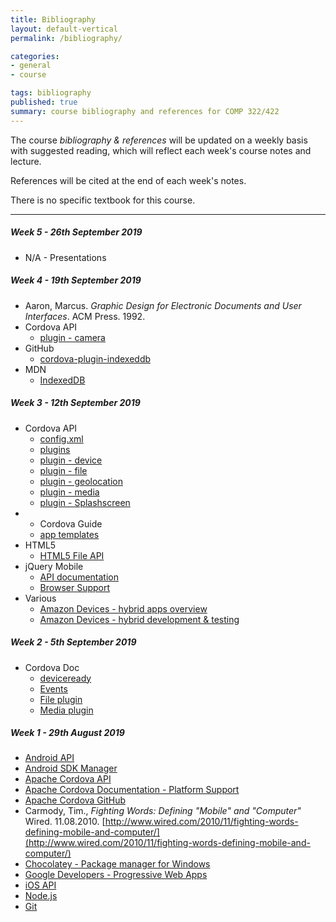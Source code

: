 ```yaml
---
title: Bibliography
layout: default-vertical
permalink: /bibliography/

categories:
- general
- course

tags: bibliography
published: true
summary: course bibliography and references for COMP 322/422
---
```


The course *bibliography & references* will be updated on a weekly basis with suggested reading, which will reflect each week's course notes and lecture.

References will be cited at the end of each week's notes.

There is no specific textbook for this course.

***

<!--
##### Week 15 - 6th December 2018

* N/A

##### Week 14 - 27th November 2018

* Cordova API docs
	* [config.xml](https://cordova.apache.org/docs/en/latest/config_ref/index.html)
	* [Globalization](https://cordova.apache.org/docs/en/latest/reference/cordova-plugin-globalization/index.html)
	* [Hooks](https://cordova.apache.org/docs/en/latest/guide/appdev/hooks/index.html)
	* [Merges](https://cordova.apache.org/docs/en/latest/reference/cordova-cli/index.html#merges)
	* [Network Information](https://cordova.apache.org/docs/en/latest/reference/cordova-plugin-network-information/index.html)
	* [Whitelisting](https://cordova.apache.org/docs/en/latest/guide/appdev/whitelist/index.html)
* OnsenUI
	* [JavaScript Reference](https://onsen.io/v2/docs/js.html)
* React & React Native
	* [React DevTools](https://github.com/facebook/react-devtools/tree/master/packages/react-devtools)
	* [React Navigation](https://reactnavigation.org/)
	* [React Native Navigation](https://wix.github.io/react-native-navigation/#/)
	* [React Native Navigation - GitHub](https://github.com/wix/react-native-navigation)

##### Week 13 - 20th November 2018

* Cordova
	* [Cordova plugin - Firebase Auth](https://www.npmjs.com/package/cordova-plugin-firebase-authentication)
	* [Cordova, OAuth, & Firebase](https://firebase.google.com/docs/auth/web/cordova)
* React & React Native
	* [React Native Firebase](https://rnfirebase.io/)
	* [React Navigation](https://reactnavigation.org/)
* Various
	* [Firebase - database rules](https://firebase.google.com/docs/database/security/quickstart)
	* [MDN - Fetch API](https://developer.mozilla.org/en-US/docs/Web/API/Fetch_API)
	* [NPM - Firebase](https://www.npmjs.com/package/firebase)
	* [XMLHttpRequest](https://developer.mozilla.org/en-US/docs/Web/API/XMLHttpRequest)

##### Week 12 - 15th November 2018

* Various
	* [Axios JS library](https://www.npmjs.com/package/axios)
	* [Firebase](https://firebase.google.com/)
	* [Firebase Docs - DataSnapshot](https://firebase.google.com/docs/reference/js/firebase.database.DataSnapshot)
	* [Firebase docs - `on()` events](https://firebase.google.com/docs/reference/js/firebase.database.Reference#on)
	* [Google's Cloud Platform](https://cloud.google.com/shell/docs/features#code_editor)
	* [Yarn - Firebase](https://yarnpkg.com/en/package/firebase)

##### Week 11 - 8th November 2018

* [React Navigation](https://www.npmjs.com/package/react-navigation)
* [React Native - Layout Props](https://facebook.github.io/react-native/docs/layout-props.html)
* [React Native - StatusBar](https://facebook.github.io/react-native/docs/statusbar.html)

##### Week 10 - 1st November 2018

* [React JS - Component Lifecycle](https://reactjs.org/docs/state-and-lifecycle.html)
* [React JS - `componentDidUpdate`](https://reactjs.org/docs/react-component.html#componentdidupdate)
* [React JS - `shouldComponentUpdate`](https://reactjs.org/docs/react-component.html#shouldcomponentupdate)

##### Week 9 - 25th October 2018

* Cordova API docs
	* [config.xml](https://cordova.apache.org/docs/en/latest/config_ref/index.html)
	* [Globalization](https://cordova.apache.org/docs/en/latest/reference/cordova-plugin-globalization/index.html)
	* [Hooks](https://cordova.apache.org/docs/en/latest/guide/appdev/hooks/index.html)
	* [Merges](https://cordova.apache.org/docs/en/latest/reference/cordova-cli/index.html#merges)
	* [Network Information](https://cordova.apache.org/docs/en/latest/reference/cordova-plugin-network-information/index.html)

* React Native
	* [MDN - super](https://developer.mozilla.org/en-US/docs/Web/JavaScript/Reference/Operators/super)
	* [React Native - Layout Props](https://facebook.github.io/react-native/docs/layout-props.html)

##### Week 8 - 18th October 2018

* Cordova
	* [OnsenUI - JavaScript Reference](https://onsen.io/v2/docs/js.html)
	* [Whitelist plugin](https://github.com/apache/cordova-plugin-whitelist)

* React Native
	* [React](https://reactjs.org/)
	* [React Native](https://facebook.github.io/react-native/)
	* [React DevTools](https://github.com/facebook/react-devtools/tree/master/packages/react-devtools)

##### Week 7 - 11th October 2018

* Cordova API
	* [Plugin Development Guide](http://cordova.apache.org/docs/en/latest/guide/hybrid/plugins/index.html)
	* [Plugin.xml](http://cordova.apache.org/docs/en/latest/plugin_ref/spec.html)
* [Cordova Plugins](http://cordova.apache.org/plugins/)
	* [Statusbar plugin](https://cordova.apache.org/docs/en/latest/reference/cordova-plugin-statusbar/index.html)
* Google Dev
  * [Async functions](https://developers.google.com/web/fundamentals/primers/async-functions)
* MDN
  * [Async function](https://developer.mozilla.org/en-US/docs/Web/JavaScript/Reference/Statements/async_function)
  * [Await](https://developer.mozilla.org/en-US/docs/Web/JavaScript/Reference/Operators/await)
  * [Generator](https://developer.mozilla.org/en-US/docs/Web/JavaScript/Reference/Global_Objects/Generator)
* OnsenUI
  * [OnsenUI v2](https://onsen.io/)
  * [JavaScript Reference](https://onsen.io/v2/docs/js.html)
  * [Theme Roller](http://components.onsen.io/)
* Norman, D. *The Design of Everyday Things.* Basic Books. 2013.

##### Week 6 - 4th October 2018

* MDN
  * [Generator](https://developer.mozilla.org/en-US/docs/Web/JavaScript/Reference/Global_Objects/Generator)
  * [Promises](https://developer.mozilla.org/en-US/docs/Web/JavaScript/Reference/Global_Objects/Promise)
* [Observer Pattern](https://en.wikipedia.org/wiki/Observer_pattern)
* [Pub/Sub Pattern](https://en.wikipedia.org/wiki/Publish%E2%80%93subscribe_pattern)
* W3
  * [Web storage specification](http://www.w3.org/TR/webstorage/)

* GitHub
  * [cordova-plugin-indexeddb](https://www.npmjs.com/package/cordova-plugin-indexeddb)
  * [cordova-plugin-websql](https://github.com/msopentech/cordova-plugin-websql/)
* MDN
  * [IndexedDB](https://developer.mozilla.org/en-US/docs/Web/API/IndexedDB_API)
-->

##### Week 5 - 26th September 2019

* N/A - Presentations

##### Week 4 - 19th September 2019

* Aaron, Marcus. *Graphic Design for Electronic Documents and User Interfaces*. ACM Press. 1992.
* Cordova API
  * [plugin - camera](https://cordova.apache.org/docs/en/latest/reference/cordova-plugin-camera/index.html)
* GitHub
  * [cordova-plugin-indexeddb](https://www.npmjs.com/package/cordova-plugin-indexeddb)
* MDN
  * [IndexedDB](https://developer.mozilla.org/en-US/docs/Web/API/IndexedDB_API)

##### Week 3 - 12th September 2019

* Cordova API
  * [config.xml](https://cordova.apache.org/docs/en/latest/config_ref/index.html)
  * [plugins](http://cordova.apache.org/plugins/)
  * [plugin - device](https://cordova.apache.org/docs/en/latest/reference/cordova-plugin-device/index.html)
  * [plugin - file](https://cordova.apache.org/docs/en/latest/reference/cordova-plugin-file/index.html)
  * [plugin - geolocation](https://cordova.apache.org/docs/en/latest/reference/cordova-plugin-geolocation/index.html)
  * [plugin - media](https://cordova.apache.org/docs/en/latest/reference/cordova-plugin-media/)
  * [plugin -  Splashscreen](https://cordova.apache.org/docs/en/latest/reference/cordova-plugin-splashscreen/)
* * Cordova Guide
  * [app templates](https://cordova.apache.org/docs/en/latest/guide/cli/template.html)
* HTML5
  * [HTML5 File API](http://www.w3.org/TR/FileAPI/)
* jQuery Mobile
  * [API documentation](http://api.jquerymobile.com/)
  * [Browser Support](https://jQuerymobile.com/browser-support/1.4/)
* Various
	* [Amazon Devices - hybrid apps overview](https://developer.amazon.com/docs/fire-tv/hybrid-apps-overview.html)
	* [Amazon Devices - hybrid development & testing](https://developer.amazon.com/docs/fire-tablets/build-and-test-your-hybrid-app.html)

##### Week 2 - 5th September 2019

* Cordova Doc
  * [deviceready](https://cordova.apache.org/docs/en/latest/cordova/events/events.html#deviceready)
  * [Events](https://cordova.apache.org/docs/en/latest/cordova/events/events.html)
  * [File plugin](https://cordova.apache.org/docs/en/latest/reference/cordova-plugin-file/index.html)
  * [Media plugin](https://cordova.apache.org/docs/en/latest/reference/cordova-plugin-media/)

##### Week 1 - 29th August 2019

* [Android API](https://github.com/apache/cordova-android)
* [Android SDK Manager](https://developer.android.com/studio/command-line/sdkmanager)
* [Apache Cordova API](http://docs.cordova.io)
* [Apache Cordova Documentation - Platform Support](https://cordova.apache.org/docs/en/latest/guide/support/index.html)
* [Apache Cordova GitHub](https://github.com/apache?utf8=%E2%9C%93&query=cordova)
* Carmody, Tim., *Fighting Words: Defining "Mobile" and "Computer"* Wired. 11.08.2010. [http://www.wired.com/2010/11/fighting-words-defining-mobile-and-computer/](http://www.wired.com/2010/11/fighting-words-defining-mobile-and-computer/)
* [Chocolatey - Package manager for Windows](https://chocolatey.org/)
* [Google Developers - Progressive Web Apps](https://developers.google.com/web/progressive-web-apps/)
* [iOS API](https://github.com/apache/cordova-ios)
* [Node.js](https://nodejs.org/en/)
* [Git](http://git-scm.com/)